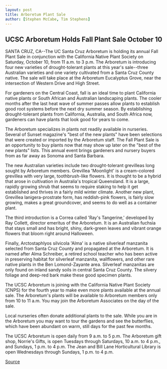 ```yaml
---
layout: post
title: Arboretum Plant Sale
author: [Stephen McCabe, Tim Stephens]
---
```


## UCSC Arboretum Holds Fall Plant Sale October 10

SANTA CRUZ, CA--The UC Santa Cruz Arboretum is holding its annual Fall Plant Sale in conjunction with the California Native Plant Society on Saturday, October 10, from 11 a.m. to 3 p.m. The Arboretum is introducing four new varieties of drought-tolerant plants at this year's sale--three Australian varieties and one variety cultivated from a Santa Cruz County native. The sale will take place at the Arboretum Eucalyptus Grove, near the intersection of Western Drive and High Street.

For gardeners on the Central Coast, fall is an ideal time to plant California native plants or South African and Australian landscaping plants. The cooler months after the last heat wave of summer passes allow plants to establish good root systems before the next dry summer season. By establishing drought-tolerant plants from California, Australia, and South Africa now, gardeners can have plants that look good for years to come.

The Arboretum specializes in plants not readily available in nurseries. Several of Sunset magazine's "best of the new plants" have been selections that were created or imported by the Arboretum staff. The Fall Plant Sale is an opportunity to buy plants now that may show up later on the "best of the new plants" lists. This annual event brings gardeners and nursery buyers from as far away as Sonoma and Santa Barbara.

The new Australian varieties include two drought-tolerant grevilleas long sought by Arboretum members. Grevillea 'Moonlight' is a cream-colored grevillea with very large, toothbrush-like flowers. It is thought to be a hybrid that arose in cultivation in Australia's tropical Queensland. It is a large, rapidly growing shrub that seems to require staking to help it get established and thrives in a fairly mild winter climate. Another new plant, Grevillea lanigera-prostrate form, has reddish-pink flowers, is fairly slow growing, makes a great groundcover, and seems to do well as a container plant.

The third introduction is a Correa called 'Ray's Tangerine,' developed by Ray Collett, director emeritus of the Arboretum. It is an Australian fuchsia that stays small and has bright, shiny, dark-green leaves and vibrant orange flowers that bloom right around Halloween.

Finally, Arctostaphlyos silvicola 'Alma' is a native silverleaf manzanita selected from Santa Cruz County and propagated at the Arboretum. It is named after Alma Schreiber, a retired school teacher who has been active in preserving habitat for silverleaf manzanita, wallflowers, and other rare native plants in the Ben Lomond-Zayante area. Silverleaf manzanitas are only found on inland sandy soils in central Santa Cruz County. The silvery foliage and deep-red bark make these good specimen plants.

The UCSC Arboretum is joining with the California Native Plant Society (CNPS) for the fourth year to make even more plants available at the annual sale. The Arboretum's plants will be available to Arboretum members only from 10 to 11 a.m. You may join the Arboretum Associates on the day of the sale.

Local nurseries often donate additional plants to the sale. While you are in the Arboretum you may want to tour the gardens and see the butterflies, which have been abundant on warm, still days for the past few months.

The UCSC Arboretum is open daily from 9 a.m. to 5 p.m. The Arboretum gift shop, Norrie's Gifts, is open Tuesdays through Saturdays, 10 a.m. to 4 p.m., and Sundays, 1 p.m. to 4 p.m. The Jean and Bill Lane Horticultural Library is open Wednesdays through Sundays, 1 p.m. to 4 p.m.

[Source](http://www1.ucsc.edu/news_events/press_releases/archive/98-99/09-98/arbsale.htm "Permalink to UC Santa Cruz: Arboretum Plant Sale")